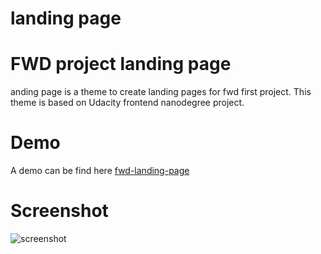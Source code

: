 # landing page


# FWD project landing page

anding page is a theme  to create landing pages for fwd first project. This theme is based on Udacity frontend nanodegree project.

# Demo
A demo can be find here [fwd-landing-page](https://el-hatem.github.io/landing-page/)

# Screenshot
![screenshot](https://i.ibb.co/xj7BbBB/7267313-133118eea579dcb9a0144a4f7d4591f3.png)
